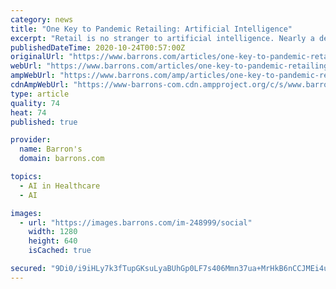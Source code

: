 ```yaml
---
category: news
title: "One Key to Pandemic Retailing: Artificial Intelligence"
excerpt: "Retail is no stranger to artificial intelligence. Nearly a decade ago ... Gilead Sciences won approval for remdesivir as an anti-Covid therapy. With the election looming, House Speaker Nancy Pelosi set a Tuesday deadline to reach a deal on Covid relief."
publishedDateTime: 2020-10-24T00:57:00Z
originalUrl: "https://www.barrons.com/articles/one-key-to-pandemic-retailing-artificial-intelligence-51603500768"
webUrl: "https://www.barrons.com/articles/one-key-to-pandemic-retailing-artificial-intelligence-51603500768"
ampWebUrl: "https://www.barrons.com/amp/articles/one-key-to-pandemic-retailing-artificial-intelligence-51603500768"
cdnAmpWebUrl: "https://www-barrons-com.cdn.ampproject.org/c/s/www.barrons.com/amp/articles/one-key-to-pandemic-retailing-artificial-intelligence-51603500768"
type: article
quality: 74
heat: 74
published: true

provider:
  name: Barron's
  domain: barrons.com

topics:
  - AI in Healthcare
  - AI

images:
  - url: "https://images.barrons.com/im-248999/social"
    width: 1280
    height: 640
    isCached: true

secured: "9Di0/i9iHLy7k3fTupGKsuLyaBUhGp0LF7s406Mmn37ua+MrHkB6nCCJMEi4uwW2fVrwMxQoZxpgooAdnuniNuauv7an4JRv2W40YIOIhj5oWoK/NzuUD2PIvFcYdU1KyQtpuz7VirZY/g6AC/JuPDXfus4uYcEz2J7Ygvy1SFsYyWzCK+JT+fiqqGpZimNIumUobl1Pf+2WySlsilGLEyh0sfQZEl8g06OjKpSv+6G2i2nQKY7Elj3FjGqH61jPH7MvmBS3tZkSyKAQ0Q+3jCh2vP8RdUyEj84QlKy3RHPKl1k9dvsWUV9UBzdEHv75KCzQLRldu9LST0vORfdODKYgO81CshTE+BDp5HHqz2Q=;c9tSmqCN01rMqpcKxPCpUg=="
---
```


